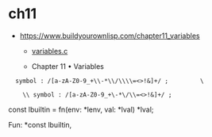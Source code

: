 # ch11

- https://www.buildyourownlisp.com/chapter11_variables
  - [variables.c](https://github.com/orangeduck/BuildYourOwnLisp/blob/master/src/variables.c)

  - Chapter 11 • Variables

```
  symbol : /[a-zA-Z0-9_+\\-*\\/\\\\=<>!&]+/ ;         \
```

```
    \\ symbol : /[a-zA-Z0-9_+\-*\/\\=<>!&]+/ ;
```

const lbuiltin = fn(env: *lenv, val: *lval) *lval;

Fun: *const lbuiltin,
